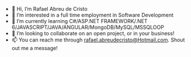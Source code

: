 - 👋 Hi, I’m Rafael Abreu de Cristo
- 👀 I’m interested in a full time employment in Software Development
- 🌱 I’m currently learning C#/ASP.NET FRAMEWORK/.NET 6/JAVASCRIPT/JAVA/ANGULAR/MongoDB/MySQL/MSSQLOOP
- 💞️ I’m looking to collaborate on an open project, or in your business!
- 📫 You can reach me through rafael.abreudecristo@Hotmail.com. Shout out me a message!

<!---
rabreucristo/rabreucristo is a ✨ special ✨ repository because its `README.md` (this file) appears on your GitHub profile.
You can click the Preview link to take a look at your changes.
--->
